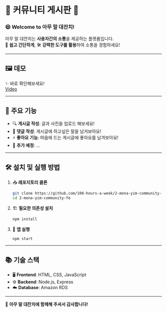 # 🌟 **커뮤니티 게시판** 🌟

### 😄 **Welcome to 아무 말 대잔치!**

아무 말 대잔치는 **사용자간의 소통**을 제공하는 플랫폼입니다.  
🚀 **쉽고 간단하게**, 🛠️ **강력한 도구를 활용**하여 소통을 경험하세요!

---

## 🖼️ **데모**

✨ 바로 확인해보세요!  
[Video](https://github.com/user-attachments/assets/0d39acbb-f1df-4ff3-8f2d-50f2fed2ae74)

---

## 🎯 **주요 기능**

-   🔍 **게시글 작성**: 글과 사진을 업로드 해보세요!
-   📸 **댓글 작성**: 게시글에 하고싶은 말을 남겨보아요!
-   ⚡ **좋아요 기능**: 마음에 드는 게시글에 좋아요를 남겨보아요!
-   🎨 **추가 예정**: ...

---

## 🛠️ **설치 및 실행 방법**

1. 📥 **레포지토리 클론**

    ```bash
    git clone https://github.com/100-hours-a-week/2-mona-yim-community-fe.git
    cd 2-mona-yim-community-fe

    ```

2. 🏗️ **필요한 의존성 설치**

    ```bash
    npm install

    ```

3. 🚀 **앱 실행**
    ```bash
    npm start
    ```

---

## 📚 **기술 스택**

-   🖥️ **Frontend**: HTML, CSS, JavaScript
-   ⚙️ **Backend**: Node.js, Express
-   ☁️ **Database**: Amazon RDS

---

💖 **아무 말 대잔치에 함께해 주셔서 감사합니다!**
